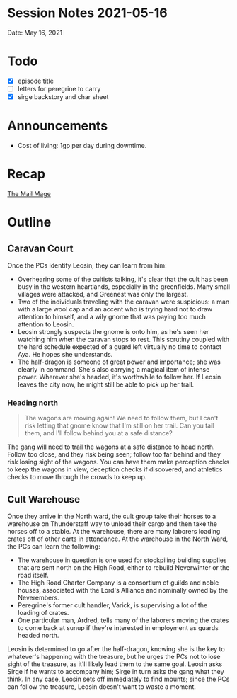 # Session Notes 2021-05-16

Date: May 16, 2021

# Todo

- [x]  episode title
- [ ]  letters for peregrine to carry
- [x]  sirge backstory and char sheet

# Announcements

- Cost of living: 1gp per day during downtime.

# Recap

[The Mail Mage](../../logbook/The%20Mail%20Mage.md) 

# Outline

## Caravan Court

Once the PCs identify Leosin, they can learn from him:

- Overhearing some of the cultists talking, it's clear that the cult has been busy in the western heartlands, especially in the greenfields. Many small villages were attacked, and Greenest was only the largest.
- Two of the individuals traveling with the caravan were suspicious: a man with a large wool cap and an accent who is trying hard not to draw attention to himself, and a wily gnome that was paying too much attention to Leosin.
- Leosin strongly suspects the gnome is onto him, as he's seen her watching him when the caravan stops to rest. This scrutiny coupled with the hard schedule expected of a guard left virtually no time to contact Aya. He hopes she understands.
- The half-dragon is someone of great power and importance; she was clearly in command. She's also carrying a magical item of intense power. Wherever she's headed, it's worthwhile to follow her. If Leosin leaves the city now, he might still be able to pick up her trail.

### Heading north

> The wagons are moving again! We need to follow them, but I can't risk letting that gnome know that I'm still on her trail. Can you tail them, and I'll follow behind you at a safe distance?
> 

The gang will need to trail the wagons at a safe distance to head north. Follow too close, and they risk being seen; follow too far behind and they risk losing sight of the wagons. You can have them make perception checks to keep the wagons in view, deception checks if discovered, and athletics checks to move through the crowds to keep up.

## Cult Warehouse

Once they arrive in the North ward, the cult group take their horses to a warehouse on Thunderstaff way to unload their cargo and then take the horses off to a stable. At the warehouse, there are many laborers loading crates off of other carts in attendance. At the warehouse in the North Ward, the PCs can learn the following:

- The warehouse in question is one used for stockpiling building supplies that are sent north on the High Road, either to rebuild Neverwinter or the road itself.
- The High Road Charter Company is a consortium of guilds and noble houses, associated with the Lord's Alliance and nominally owned by the Neverembers.
- Peregrine's former cult handler, Varick, is supervising a lot of the loading of crates.
- One particular man, Ardred, tells many of the laborers moving the crates to come back at sunup if they're interested in employment as guards headed north.

Leosin is determined to go after the half-dragon, knowing she is the key to whatever's happening with the treasure, but he urges the PCs not to lose sight of the treasure, as it'll likely lead them to the same goal. Leosin asks Sirge if he wants to accompany him; Sirge in turn asks the gang what they think. In any case, Leosin sets off immediately to find mounts; since the PCs can follow the treasure, Leosin doesn't want to waste a moment.